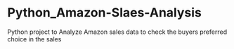 # Python_Amazon-Slaes-Analysis
Python project to Analyze Amazon sales data to check the buyers preferred choice in the sales
